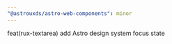```yaml
---
"@astrouxds/astro-web-components": minor
---
```


feat(rux-textarea) add Astro design system focus state
